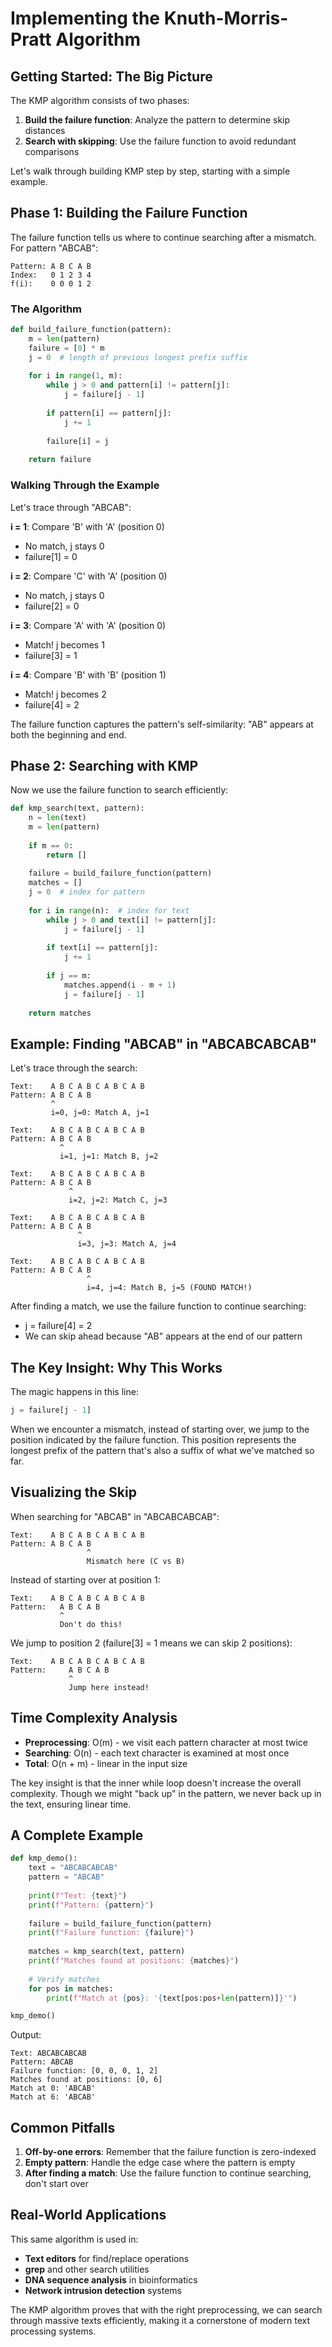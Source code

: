 # Implementing the Knuth-Morris-Pratt Algorithm

## Getting Started: The Big Picture

The KMP algorithm consists of two phases:
1. **Build the failure function**: Analyze the pattern to determine skip distances
2. **Search with skipping**: Use the failure function to avoid redundant comparisons

Let's walk through building KMP step by step, starting with a simple example.

## Phase 1: Building the Failure Function

The failure function tells us where to continue searching after a mismatch. For pattern "ABCAB":

```
Pattern: A B C A B
Index:   0 1 2 3 4
f(i):    0 0 0 1 2
```

### The Algorithm

```python
def build_failure_function(pattern):
    m = len(pattern)
    failure = [0] * m
    j = 0  # length of previous longest prefix suffix
    
    for i in range(1, m):
        while j > 0 and pattern[i] != pattern[j]:
            j = failure[j - 1]
        
        if pattern[i] == pattern[j]:
            j += 1
        
        failure[i] = j
    
    return failure
```

### Walking Through the Example

Let's trace through "ABCAB":

**i = 1**: Compare 'B' with 'A' (position 0)
- No match, j stays 0
- failure[1] = 0

**i = 2**: Compare 'C' with 'A' (position 0)
- No match, j stays 0
- failure[2] = 0

**i = 3**: Compare 'A' with 'A' (position 0)
- Match! j becomes 1
- failure[3] = 1

**i = 4**: Compare 'B' with 'B' (position 1)
- Match! j becomes 2
- failure[4] = 2

The failure function captures the pattern's self-similarity: "AB" appears at both the beginning and end.

## Phase 2: Searching with KMP

Now we use the failure function to search efficiently:

```python
def kmp_search(text, pattern):
    n = len(text)
    m = len(pattern)
    
    if m == 0:
        return []
    
    failure = build_failure_function(pattern)
    matches = []
    j = 0  # index for pattern
    
    for i in range(n):  # index for text
        while j > 0 and text[i] != pattern[j]:
            j = failure[j - 1]
        
        if text[i] == pattern[j]:
            j += 1
        
        if j == m:
            matches.append(i - m + 1)
            j = failure[j - 1]
    
    return matches
```

## Example: Finding "ABCAB" in "ABCABCABCAB"

Let's trace through the search:

```
Text:    A B C A B C A B C A B
Pattern: A B C A B
         ^
         i=0, j=0: Match A, j=1
```

```
Text:    A B C A B C A B C A B
Pattern: A B C A B
           ^
           i=1, j=1: Match B, j=2
```

```
Text:    A B C A B C A B C A B
Pattern: A B C A B
             ^
             i=2, j=2: Match C, j=3
```

```
Text:    A B C A B C A B C A B
Pattern: A B C A B
               ^
               i=3, j=3: Match A, j=4
```

```
Text:    A B C A B C A B C A B
Pattern: A B C A B
                 ^
                 i=4, j=4: Match B, j=5 (FOUND MATCH!)
```

After finding a match, we use the failure function to continue searching:
- j = failure[4] = 2
- We can skip ahead because "AB" appears at the end of our pattern

## The Key Insight: Why This Works

The magic happens in this line:
```python
j = failure[j - 1]
```

When we encounter a mismatch, instead of starting over, we jump to the position indicated by the failure function. This position represents the longest prefix of the pattern that's also a suffix of what we've matched so far.

## Visualizing the Skip

When searching for "ABCAB" in "ABCABCABCAB":

```
Text:    A B C A B C A B C A B
Pattern: A B C A B
                 ^
                 Mismatch here (C vs B)
```

Instead of starting over at position 1:
```
Text:    A B C A B C A B C A B
Pattern:   A B C A B
           ^
           Don't do this!
```

We jump to position 2 (failure[3] = 1 means we can skip 2 positions):
```
Text:    A B C A B C A B C A B
Pattern:     A B C A B
             ^
             Jump here instead!
```

## Time Complexity Analysis

- **Preprocessing**: O(m) - we visit each pattern character at most twice
- **Searching**: O(n) - each text character is examined at most once
- **Total**: O(n + m) - linear in the input size

The key insight is that the inner while loop doesn't increase the overall complexity. Though we might "back up" in the pattern, we never back up in the text, ensuring linear time.

## A Complete Example

```python
def kmp_demo():
    text = "ABCABCABCAB"
    pattern = "ABCAB"
    
    print(f"Text: {text}")
    print(f"Pattern: {pattern}")
    
    failure = build_failure_function(pattern)
    print(f"Failure function: {failure}")
    
    matches = kmp_search(text, pattern)
    print(f"Matches found at positions: {matches}")
    
    # Verify matches
    for pos in matches:
        print(f"Match at {pos}: '{text[pos:pos+len(pattern)]}'")

kmp_demo()
```

Output:
```
Text: ABCABCABCAB
Pattern: ABCAB
Failure function: [0, 0, 0, 1, 2]
Matches found at positions: [0, 6]
Match at 0: 'ABCAB'
Match at 6: 'ABCAB'
```

## Common Pitfalls

1. **Off-by-one errors**: Remember that the failure function is zero-indexed
2. **Empty pattern**: Handle the edge case where the pattern is empty
3. **After finding a match**: Use the failure function to continue searching, don't start over

## Real-World Applications

This same algorithm is used in:
- **Text editors** for find/replace operations
- **grep** and other search utilities
- **DNA sequence analysis** in bioinformatics
- **Network intrusion detection** systems

The KMP algorithm proves that with the right preprocessing, we can search through massive texts efficiently, making it a cornerstone of modern text processing systems.